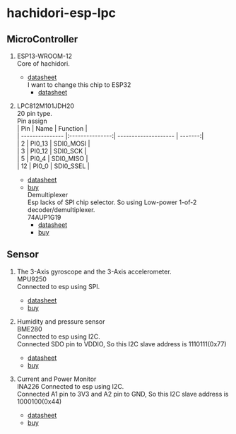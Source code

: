# hachidori-esp-lpc
## MicroController
1. ESP13-WROOM-12  
    Core of hachidori. 
    * [datasheet](http://doc.switch-science.com/datasheets/0b-esp8266_system_description_en_v1.4.pdf)  
    I want to change this chip to ESP32
        * [datasheet](https://espressif.com/sites/default/files/documentation/esp_wroom_32_datasheet_en.pdf)

2. LPC812M101JDH20  
    20 pin type.  
    Pin assign  
    | Pin | Name | Function |  
    | --------------- |:---------------:| -------------------- | -------:|  
    | 2 | PI0_13 | SDI0_MOSI |  
    | 3 | PI0_12 | SDI0_SCK |  
    | 5 | PI0_4 | SDI0_MISO |  
    | 12 | PI0_0 | SDI0_SSEL |  
    
    * [datasheet](http://www.nxp.com/documents/data_sheet/LPC81XM.pdf)
    * [buy](http://www.digikey.jp/product-detail/ja/nxp-usa-inc/LPC812M101JD20J/568-11832-1-ND/5221834)  
    Demultiplexer  
        Esp lacks of SPI chip selector. So using Low-power 1-of-2 decoder/demultiplexer.  
        74AUP1G19
        * [datasheet](http://www.nexperia.com/catcher/74AUP1G19.pdf?)
        * [buy](http://www.digikey.jp/product-detail/ja/nexperia-usa-inc/74AUP1G19GW,125/568-4747-1-ND/2056823)

## Sensor  
1. The 3-Axis gyroscope and the 3-Axis  accelerometer.  
    MPU9250  
    Connected to esp using SPI.
    * [datasheet](https://store.invensense.com/datasheets/invensense/MPU9250REV1.0.pdf)
    * [buy](http://www.digikey.com/product-detail/en/invensense/MPU-9250/1428-1019-1-ND/4626450)

2. Humidity and pressure sensor  
    BME280  
    Connected to esp using I2C.  
    Connected SDO pin to VDDIO, So this I2C slave address is 1110111(0x77)
    * [datasheet](https://ae-bst.resource.bosch.com/media/_tech/media/datasheets/BST-BME280_DS001-11.pdf)
    * [buy](http://www.digikey.jp/product-detail/ja/bosch-sensortec/BME280/828-1063-1-ND/6136314)

3. Current and Power Monitor  
    INA226
    Connected to esp using I2C.  
    Connected A1 pin to 3V3 and A2 pin to GND, So this I2C slave address is 1000100(0x44)
    * [datasheet](http://www.ti.com/lit/ds/symlink/ina226.pdf)
    * [buy](http://www.digikey.jp/product-detail/ja/texas-instruments/INA226AIDGSR/296-29034-1-ND/2687118)

